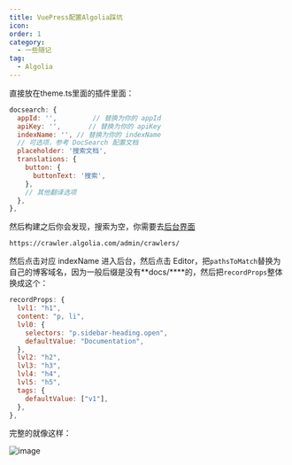 ```yaml
---
title: VuePress配置Algolia踩坑
icon: 
order: 1
category:
  - 一些随记
tag:
  - Algolia
---
```




直接放在theme.ts里面的插件里面：

```js
docsearch: {
  appId: '',         // 替换为你的 appId
  apiKey: '',       // 替换为你的 apiKey
  indexName: '', // 替换为你的 indexName
  // 可选项，参考 DocSearch 配置文档
  placeholder: '搜索文档',
  translations: {
    button: {
      buttonText: '搜索',
    },
    // 其他翻译选项
  },
},
```

然后构建之后你会发现，搜索为空，你需要去[后台界面](https://crawler.algolia.com/admin/crawlers/)

```
https://crawler.algolia.com/admin/crawlers/
```

然后点击对应 indexName 进入后台，然后点击 Editor，把`pathsToMatch`替换为自己的博客域名，因为一般后缀是没有**docs/\****的，然后把`recordProps`整体换成这个：

```js
recordProps: {
  lvl1: "h1",
  content: "p, li",
  lvl0: {
    selectors: "p.sidebar-heading.open",
    defaultValue: "Documentation",
  },
  lvl2: "h2",
  lvl3: "h3",
  lvl4: "h4",
  lvl5: "h5",
  tags: {
    defaultValue: ["v1"],
  },
},
```

完整的就像这样：

![image](https://cdn.jsdelivr.net/gh/kadobao/picx-images-hosting@master/image.6bh2myw6f6.jpg)